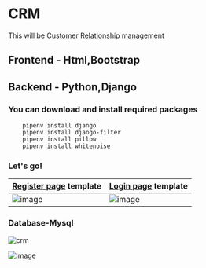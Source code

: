 # CRM
 This will be Customer Relationship management
 ## Frontend - Html,Bootstrap
 ## Backend  - Python,Django

### You can download and install required packages

        pipenv install django
        pipenv install django-filter
        pipenv install pillow
        pipenv install whitenoise
        
### Let's go!

[Register page](https://jsfiddle.net/ivanov11/hzf0jxLg/) template|[Login page](https://jsfiddle.net/ivanov11/dghm5cu7/) template
-------------------------------------------------------------------------------------------------------|-----------------------------
![image](https://user-images.githubusercontent.com/70209229/135764931-9fa017fa-f252-4f69-b37c-5c76841d9811.png)|![image](https://user-images.githubusercontent.com/70209229/135764959-061d2df6-6cfd-443e-bde0-f2ead7368b98.png)

### Database-Mysql

![crm](https://user-images.githubusercontent.com/70209229/136411715-dd0341c3-f001-457c-b1aa-e2f3991893fb.png)



![image](https://user-images.githubusercontent.com/70209229/138463609-352174de-ce62-4beb-bc6b-c0a5704b150f.png)

